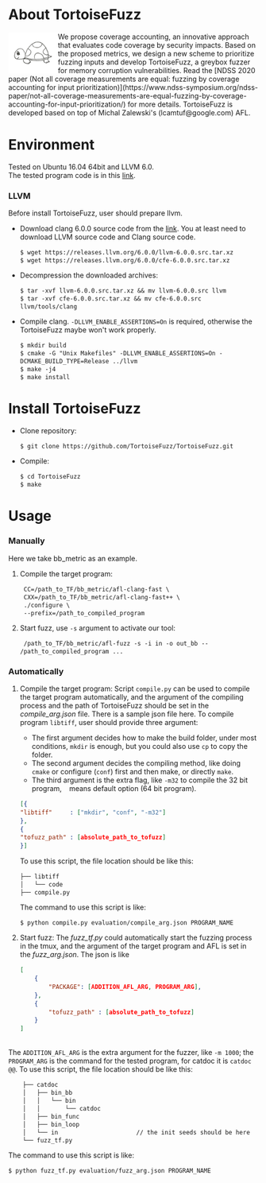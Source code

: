 #  About TortoiseFuzz

<img align="left" src="logo.jpg" width=100>
We propose coverage accounting, an innovative approach that evaluates code coverage by security impacts. Based on the proposed metrics, we design a new scheme to prioritize fuzzing inputs and develop TortoiseFuzz, a greybox fuzzer for memory corruption vulnerabilities. 
Read the [NDSS 2020 paper (Not all coverage measurements are equal: fuzzing by coverage accounting for input prioritization)](https://www.ndss-symposium.org/ndss-paper/not-all-coverage-measurements-are-equal-fuzzing-by-coverage-accounting-for-input-prioritization/) for more details. TortoiseFuzz is developed based on top of Michal Zalewski's  (lcamtuf@google.com) AFL.

# Environment
Tested on Ubuntu 16.04 64bit and LLVM 6.0.  
The tested program code is in this [link](https://drive.google.com/open?id=1y9DqUCIt0TwS1hJ9TPp7OGtrnK60aP4J).

### LLVM
Before install TortoiseFuzz, user should prepare llvm.
- Download clang 6.0.0 source code from the [link](http://releases.llvm.org/download.html). You at least need to download LLVM source code and Clang source code. 
    ```
    $ wget https://releases.llvm.org/6.0.0/llvm-6.0.0.src.tar.xz
    $ wget https://releases.llvm.org/6.0.0/cfe-6.0.0.src.tar.xz
    ```
- Decompression the downloaded archives:
    ```
    $ tar -xvf llvm-6.0.0.src.tar.xz && mv llvm-6.0.0.src llvm
    $ tar -xvf cfe-6.0.0.src.tar.xz && mv cfe-6.0.0.src llvm/tools/clang
    ```
- Compile clang. `-DLLVM_ENABLE_ASSERTIONS=On` is required, otherwise the TortoiseFuzz maybe won't work properly.
    ```
    $ mkdir build
    $ cmake -G "Unix Makefiles" -DLLVM_ENABLE_ASSERTIONS=On -DCMAKE_BUILD_TYPE=Release ../llvm
    $ make -j4
    $ make install
    ```

# Install TortoiseFuzz
- Clone repository:
    ```
    $ git clone https://github.com/TortoiseFuzz/TortoiseFuzz.git
    ```
- Compile:
    ```
    $ cd TortoiseFuzz
    $ make
    ```

# Usage
### Manually
Here we take bb_metric as an example.
1. Compile the target program:
   ```
    CC=/path_to_TF/bb_metric/afl-clang-fast \
    CXX=/path_to_TF/bb_metric/afl-clang-fast++ \
    ./configure \
    --prefix=/path_to_compiled_program
   ```
2. Start fuzz, use `-s` argument to activate our tool:
   ```
    /path_to_TF/bb_metric/afl-fuzz -s -i in -o out_bb -- /path_to_compiled_program ...
   ```

### Automatically
1. Compile the target program:
    Script `compile.py` can be used to compile the target program automatically, and the argument of the compiling process and the path of TortoiseFuzz should be set in the *compile_arg.json* file. There is a sample json file here. To compile program `libtiff`, user should provide three argument:
    - The first argument decides how to make the build folder, under most conditions, `mkdir` is enough, but you could also use `cp` to copy the folder.
    - The second argument decides the compiling method, like doing `cmake` or configure (`conf`) first and then make, or directly `make`. 
    - The third argument is the extra flag, like `-m32` to compile the 32 bit program, ` ` means default option (64 bit program). 
    
    ```json
    [{
    "libtiff"     : ["mkdir", "conf", "-m32"]
    },
    {
    "tofuzz_path" : [absolute_path_to_tofuzz]
    }]
    ```

    To use this script, the file location should be like this:  

    ```
    ├── libtiff
    │   └── code
    ├── compile.py
    ```

    The command to use this script is like:

    ```
    $ python compile.py evaluation/compile_arg.json PROGRAM_NAME
    ```

2. Start fuzz:
The *fuzz_tf.py* could automatically start the fuzzing process in the tmux, and the argument of the target program and AFL is set in the *fuzz_arg.json*.
The json is like 
    ```json
    [
        {
            "PACKAGE": [ADDITION_AFL_ARG, PROGRAM_ARG], 
        },
        {
            "tofuzz_path" : [absolute_path_to_tofuzz]
        }
    ]
        
    ```
The `ADDITION_AFL_ARG` is the extra argument for the fuzzer, like `-m 1000`; the `PROGRAM_ARG` is the command for the tested program, for catdoc it is `catdoc @@`.
To use this script, the file location should be like this:  

```
    ├── catdoc
    │   ├── bin_bb
    │   │   └── bin
    │   │       └── catdoc
    │   ├── bin_func     
    │   ├── bin_loop     
    │   └── in                      // the init seeds should be here
    └── fuzz_tf.py
```

The command to use this script is like:

```
$ python fuzz_tf.py evaluation/fuzz_arg.json PROGRAM_NAME
```